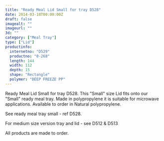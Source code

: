 ```yaml
---
title: "Ready Meal Lid Small for tray D528"
date: 2014-03-18T00:00:00Z
draft: false
imagealt: ""
imageurl: ""
3d: ""
category: ["Meal Tray"]
type: ["Lid"]
productinfo:
  internetno: "D529"
  productno: "0-268"
  length: 144
  width: 112
  depth: 15
  shape: "Rectangle"
  polymer: "DEEP FREEZE PP"
---
```

Ready Meal Lid Small for tray D528. This "Small" size Lid fits onto our "Small" ready meal tray. Made in polypropylene it is suitable for microwave applications. Available to order in Natural polypropylene.

See ready meal tray small - ref D528.

For medium size version tray and lid - see D512 & D513

All products are made to order.

 